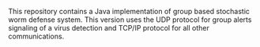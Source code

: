 This repository contains a Java implementation of group based stochastic worm defense system.
This version uses the UDP protocol for group alerts signaling of a virus detection and TCP/IP protocol for all other communications.